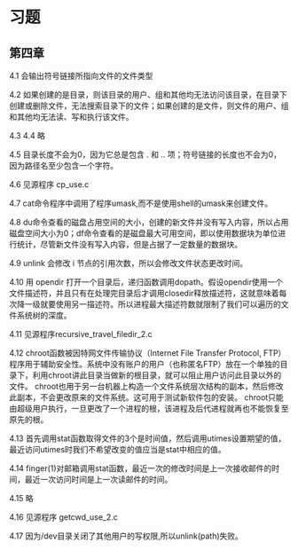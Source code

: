# 习题

## 第四章

4.1 会输出符号链接所指向文件的文件类型

4.2 如果创建的是目录，则该目录的用户、组和其他均无法访问该目录，在目录下创建或删除文件，无法搜索目录下的文件；如果创建的是文件，则文件的用户、组和其他均无法读、写和执行该文件。

4.3 4.4 略

4.5 目录长度不会为0，因为它总是包含 . 和 .. 项；符号链接的长度也不会为0，因为路径名至少包含一个字符。

4.6 见源程序 cp_use.c

4.7 cat命令程序中调用了程序umask,而不是使用shell的umask来创建文件。

4.8 du命令查看的磁盘占用空间的大小，创建的新文件并没有写入内容，所以占用磁盘空间大小为0；df命令查看的是磁盘最大可用空间，即以使用数据块为单位进行统计，尽管新文件没有写入内容，但是占据了一定数量的数据块。

4.9 unlink 会修改 i 节点的引用次数，所以会修改文件状态更改时间。

4.10 用 opendir 打开一个目录后，递归函数调用dopath。假设opendir使用一个文件描述符，并且只有在处理完目录后才调用closedir释放描述符，这就意味着每次降一级就要使用另一描述符。所以进程最大描述符数就限制了我们可以遍历的文件系统树的深度。

4.11 见源程序recursive_travel_filedir_2.c

4.12 chroot函数被因特网文件传输协议（Internet File Transfer Protocol, FTP）程序用于辅助安全性。系统中没有账户的用户（也称匿名FTP）放在一个单独的目录下，利用chroot讲此目录当做新的根目录，就可以阻止用户访问此目录以外的文件。 chroot也用于另一台机器上构造一个文件系统层次结构的副本，然后修改此副本，不会更改原来的文件系统。这可用于测试新软件包的安装。 chroot只能由超级用户执行，一旦更改了一个进程的根，该进程及后代进程就再也不能恢复至原先的根。

4.13 首先调用stat函数取得文件的3个是时间值，然后调用utimes设置期望的值，最近访问utimes时我们不希望改变的值应当是stat中相应的值。

4.14 finger(1)对邮箱调用stat函数，最近一次的修改时间是上一次接收邮件的时间，最近一次访问时间是上一次读邮件的时间。

4.15 略

4.16 见源程序 getcwd_use_2.c

4.17 因为/dev目录关闭了其他用户的写权限,所以unlink(path)失败。
